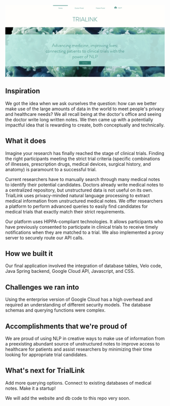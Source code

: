 ![preview](https://github.com/YazdanZ/McHacks/blob/main/Pics/website.png)

## Inspiration
We got the idea when we ask ourselves the question: how can we better make use of the large amounts of data in the world to meet people's privacy and healthcare needs? We all recall being at the doctor's office and seeing the doctor write long written notes. We then came up with a potentially impactful idea that is rewarding to create, both conceptually and technically.


## What it does
Imagine your research has finally reached the stage of clinical trials. Finding the right participants meeting the strict trial criteria (specific combinations of illnesses, prescription drugs, medical devices, surgical history, and anatomy) is paramount to a successful trial. 

Current researchers have to manually search through many medical notes to identify their potential candidates. Doctors already write medical notes to a centralized repository, but unstructured data is not useful on its own. TrialLink uses privacy-minded natural language processing to extract medical information from unstructured medical notes. We offer researchers a platform to perform advanced queries to easily find candidates for medical trials that exactly match their strict requirements.  

Our platform uses HIPPA-compliant technologies. It allows participants who have previously consented to participate in clinical trials to receive timely notifications when they are matched to a trial. We also implemented a proxy server to securely route our API calls. 


## How we built it
Our final application involved the integration of database tables, Velo code, Java Spring backend, Google Cloud API, Javascript, and CSS. 

## Challenges we ran into
Using the enterprise version of Google Cloud has a high overhead and required an understanding of different security models. 
The database schemas and querying functions were complex. 

## Accomplishments that we're proud of

We are proud of using NLP in creative ways to make use of information from a preexisting abundant source of unstructured notes to improve access to healthcare for patients and assist researchers by minimizing their time looking for appropriate trial candidates. 

## What's next for TrialLink
Add more querying options. 
Connect to existing databases of medical notes.
Make it a startup!


We will add the website and db code to this repo very soon.
